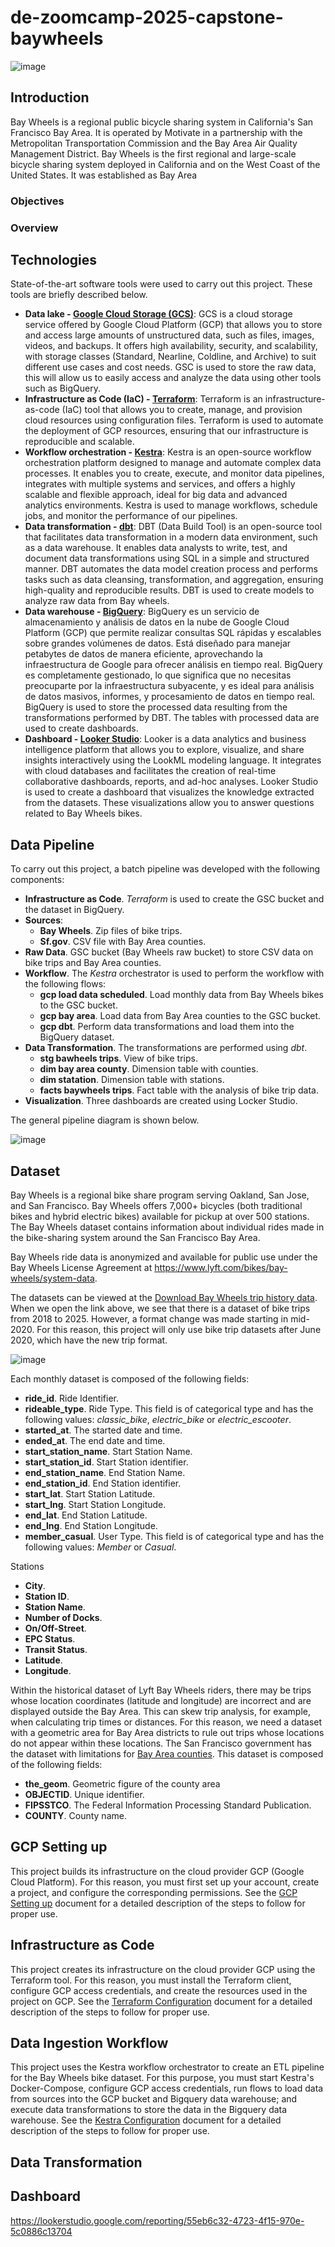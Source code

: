 # de-zoomcamp-2025-capstone-baywheels

![image](images/Bay-wheels-banner.jpg)

## Introduction

Bay Wheels is a regional public bicycle sharing system in California's San Francisco Bay Area. It is operated by Motivate in a partnership with the Metropolitan Transportation Commission and the Bay Area Air Quality Management District. Bay Wheels is the first regional and large-scale bicycle sharing system deployed in California and on the West Coast of the United States. It was established as Bay Area

### Objectives


### Overview




## Technologies

State-of-the-art software tools were used to carry out this project. These tools are briefly described below.

* **Data lake - [Google Cloud Storage (GCS)](https://cloud.google.com/storage?hl=en)**: GCS is a cloud storage service offered by Google Cloud Platform (GCP) that allows you to store and access large amounts of unstructured data, such as files, images, videos, and backups. It offers high availability, security, and scalability, with storage classes (Standard, Nearline, Coldline, and Archive) to suit different use cases and cost needs. GSC is used to store the raw data, this will allow us to easily access and analyze the data using other tools such as BigQuery.
* **Infrastructure as Code (IaC) - [Terraform](https://developer.hashicorp.com/terraform)**: Terraform is an infrastructure-as-code (IaC) tool that allows you to create, manage, and provision cloud resources using configuration files. Terraform is used to automate the deployment of GCP resources, ensuring that our infrastructure is reproducible and scalable.
* **Workflow orchestration - [Kestra](https://kestra.io/)**: Kestra is an open-source workflow orchestration platform designed to manage and automate complex data processes. It enables you to create, execute, and monitor data pipelines, integrates with multiple systems and services, and offers a highly scalable and flexible approach, ideal for big data and advanced analytics environments. Kestra is used to manage workflows, schedule jobs, and monitor the performance of our pipelines.
* **Data transformation - [dbt](https://www.getdbt.com/)**: DBT (Data Build Tool) is an open-source tool that facilitates data transformation in a modern data environment, such as a data warehouse. It enables data analysts to write, test, and document data transformations using SQL in a simple and structured manner. DBT automates the data model creation process and performs tasks such as data cleansing, transformation, and aggregation, ensuring high-quality and reproducible results. DBT is used to create models to analyze raw data from Bay wheels.
* **Data warehouse - [BigQuery](https://cloud.google.com/bigquery?hl=en)**: BigQuery es un servicio de almacenamiento y análisis de datos en la nube de Google Cloud Platform (GCP) que permite realizar consultas SQL rápidas y escalables sobre grandes volúmenes de datos. Está diseñado para manejar petabytes de datos de manera eficiente, aprovechando la infraestructura de Google para ofrecer análisis en tiempo real. BigQuery es completamente gestionado, lo que significa que no necesitas preocuparte por la infraestructura subyacente, y es ideal para análisis de datos masivos, informes, y procesamiento de datos en tiempo real. BigQuery is used to store the processed data resulting from the transformations performed by DBT. The tables with processed data are used to create dashboards.
* **Dashboard - [Looker Studio](https://lookerstudio.google.com/u/0/navigation/reporting)**: Looker is a data analytics and business intelligence platform that allows you to explore, visualize, and share insights interactively using the LookML modeling language. It integrates with cloud databases and facilitates the creation of real-time collaborative dashboards, reports, and ad-hoc analyses. Looker Studio is used to create a dashboard that visualizes the knowledge extracted from the datasets. These visualizations allow you to answer questions related to Bay Wheels bikes.


## Data Pipeline
To carry out this project, a batch pipeline was developed with the following components:
- **Infrastructure as Code**. *Terraform* is used to create the GSC bucket and the dataset in BigQuery.
- **Sources**:
    * **Bay Wheels**. Zip files of bike trips.
    * **Sf.gov**. CSV file with Bay Area counties.
- **Raw Data**. GSC bucket (Bay Wheels raw bucket) to store CSV data on bike trips and Bay Area counties.
- **Workflow**. The *Kestra* orchestrator is used to perform the workflow with the following flows:
    * **gcp load data scheduled**. Load monthly data from Bay Wheels bikes to the GSC bucket.
    * **gcp bay area**. Load data from Bay Area counties to the GSC bucket.
    * **gcp dbt**. Perform data transformations and load them into the BigQuery dataset.
- **Data Transformation**. The transformations are performed using *dbt*.
    * **stg bawheels trips**. View of bike trips.
    * **dim bay area county**. Dimension table with counties.
    * **dim statation**. Dimension table with stations.
    * **facts baywheels trips**. Fact table with the analysis of bike trip data.
- **Visualization**. Three dashboards are created using Locker Studio.

The general pipeline diagram is shown below.

![image](images/Bay-wheels-pipeline.drawio.png)


## Dataset
Bay Wheels is a regional bike share program serving Oakland, San Jose, and San Francisco. Bay Wheels offers 7,000+ bicycles (both traditional bikes and hybrid electric bikes) available for pickup at over 500 stations. The Bay Wheels dataset contains information about individual rides made in the bike-sharing system around the San Francisco Bay Area. 

Bay Wheels ride data is anonymized and available for public use under the Bay Wheels License Agreement at https://www.lyft.com/bikes/bay-wheels/system-data. 


The datasets can be viewed at the [Download Bay Wheels trip history data](https://s3.amazonaws.com/baywheels-data/index.html). When we open the link above, we see that there is a dataset of bike trips from 2018 to 2025. However, a format change was made starting in mid-2020. For this reason, this project will only use bike trip datasets after June 2020, which have the new trip format.


![image](images/Bay-wheels-datatrips.png)


Each monthly dataset is composed of the following fields:

* **ride_id**. Ride Identifier.
* **rideable_type**. Ride Type. This field is of categorical type and has the following values: *classic_bike*, *electric_bike* or *electric_escooter*.
* **started_at**. The started date and time.
* **ended_at**. The end date and time.
* **start_station_name**. Start Station Name.
* **start_station_id**. Start Station identifier.
* **end_station_name**. End Station Name.
* **end_station_id**. End Station identifier.
* **start_lat**. Start Station Latitude.
* **start_lng**. Start Station Longitude.
* **end_lat**. End Station Latitude.
* **end_lng**. End Station Longitude.
* **member_casual**. User Type. This field is of categorical type and has the following values: *Member* or *Casual*.



Stations

* **City**. 
* **Station ID**. 
* **Station Name**. 
* **Number of Docks**. 
* **On/Off-Street**. 
* **EPC Status**. 
* **Transit Status**. 
* **Latitude**. 
* **Longitude**. 


Within the historical dataset of Lyft Bay Wheels riders, there may be trips whose location coordinates (latitude and longitude) are incorrect and are displayed outside the Bay Area. This can skew trip analysis, for example, when calculating trip times or distances. For this reason, we need a dataset with a geometric area for Bay Area districts to rule out trips whose locations do not appear within these locations. The San Francisco government has the dataset with limitations for [Bay Area counties](https://data.sfgov.org/Geographic-Locations-and-Boundaries/Bay-Area-County-Polygons/wamw-vt4s/about_data). This dataset is composed of the following fields:


* **the_geom**. Geometric figure of the county area
* **OBJECTID**. Unique identifier.
* **FIPSSTCO**. The Federal Information Processing Standard Publication.
* **COUNTY**. County name.


## GCP Setting up

This project builds its infrastructure on the cloud provider GCP (Google Cloud Platform). For this reason, you must first set up your account, create a project, and configure the corresponding permissions. See the [GCP Setting up](gcp_overview.md) document for a detailed description of the steps to follow for proper use.


## Infrastructure as Code

This project creates its infrastructure on the cloud provider GCP using the Terraform tool. For this reason, you must install the Terraform client, configure GCP access credentials, and create the resources used in the project on GCP. See the [Terraform Configuration](terraform/README.md) document for a detailed description of the steps to follow for proper use.

## Data Ingestion Workflow

This project uses the Kestra workflow orchestrator to create an ETL pipeline for the Bay Wheels bike dataset. For this purpose, you must start Kestra's Docker-Compose, configure GCP access credentials, run flows to load data from sources into the GCP bucket and Bigquery data warehouse; and execute data transformations to store the data in the Bigquery data warehouse. See the [Kestra Configuration](kestra/README.md) document for a detailed description of the steps to follow for proper use.

## Data Transformation



## Dashboard

https://lookerstudio.google.com/reporting/55eb6c32-4723-4f15-970e-5c0886c13704


